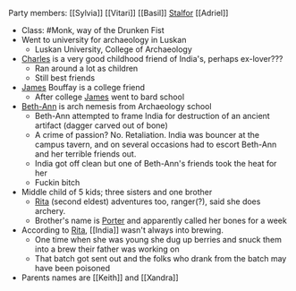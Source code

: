 Party members: [[Sylvia]] [[Vitari]] [[Basil]] [Stalfor](PCs/Current/Stalfor.md) [[Adriel]] 

- Class: #Monk, way of the Drunken Fist
- Went to university for archaeology in Luskan
	- Luskan University, College of Archaeology
- [Charles](NPCs/Living/Charles.md) is a very good childhood friend of India's, perhaps ex-lover???
	- Ran around a lot as children
	- Still best friends
- [James](NPCs/Living/James.md) Bouffay is a college friend
	- After college [James](NPCs/Living/James.md) went to bard school
- [Beth-Ann](NPCs/Living/Beth-Ann.md) is arch nemesis from Archaeology school
	- Beth-Ann attempted to frame India for destruction of an ancient artifact (dagger carved out of bone)
	- A crime of passion? No. Retaliation. India was bouncer at the campus tavern, and on several occasions had to escort Beth-Ann and her terrible friends out.
	- India got off clean but one of Beth-Ann's friends took the heat for her
	- Fuckin bitch
- Middle child of 5 kids; three sisters and one brother
	- [Rita](NPCs/Living/Rita.md) (second eldest) adventures too, ranger(?), said she does archery.
	- Brother's name is [Porter](NPCs/Living/Porter.md) and apparently called her bones for a week
- According to [Rita](NPCs/Living/Rita.md), [[India]] wasn't always into brewing.
	- One time when she was young she dug up berries and snuck them into a brew their father was working on
	- That batch got sent out and the folks who drank from the batch may have been poisoned
- Parents names are [[Keith]] and [[Xandra]]